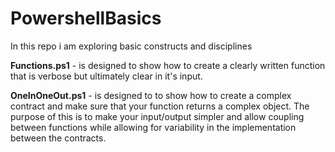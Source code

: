 # PowershellBasics
In this repo i am exploring basic constructs and disciplines

**Functions.ps1**   - is designed to show how to create a clearly written function that is verbose but ultimately clear in it's input.

**OneInOneOut.ps1** - is designed to to show how to create a complex contract and make sure that your function returns a complex object.                         The purpose of this is to make your input/output simpler and allow coupling between functions while allowing for                           variability in the implementation between the contracts.

